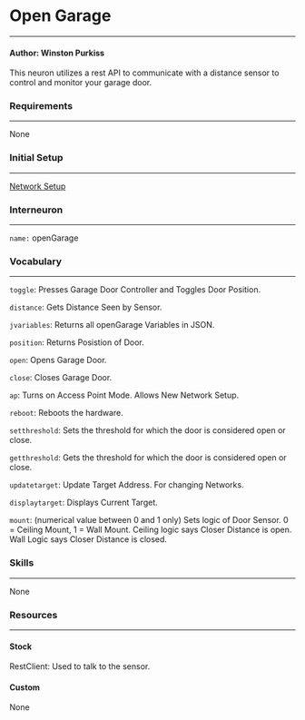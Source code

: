 [meta]: # (
	name: openGarage
	description: neuron designed to talk to the standard openGarage Sensor.
)

# Open Garage
___
#### Author: Winston Purkiss

This neuron utilizes a rest API to communicate with a distance sensor to control and monitor your garage door.

### Requirements
___
None

### Initial Setup
___
[Network Setup](nrlx://.../Setup/ns.md)

### Interneuron
___
`name:` openGarage

### Vocabulary
___
`toggle`: Presses Garage Door Controller and Toggles Door Position.

`distance`: Gets Distance Seen by Sensor.

`jvariables`: Returns all openGarage Variables in JSON.

`position`: Returns Posistion of Door.

`open`: Opens Garage Door.

`close`: Closes Garage Door.

`ap`: Turns on Access Point Mode. Allows New Network Setup.

`reboot`: Reboots the hardware.

`setthreshold`: Sets the threshold for which the door is considered open or close.

`getthreshold`: Gets the threshold for which the door is considered open or close.

`updatetarget`: Update Target Address. For changing Networks.

`displaytarget`: Displays Current Target.

`mount`: (numerical value between 0 and 1 only) Sets logic of Door Sensor. 0 = Ceiling Mount, 1 = Wall Mount. Ceiling logic says Closer Distance is open. Wall Logic says Closer Distance is closed.

### Skills
___
None

### Resources
___
#### Stock
RestClient: Used to talk to the sensor.

#### Custom
None

